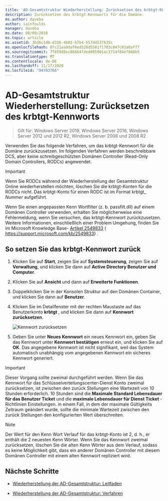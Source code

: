```yaml
---
title: 'AD-Gesamtstruktur Wiederherstellung: Zurücksetzen des krbtgt-Kennworts'
description: Zurücksetzen des krbtgt-Kennworts für die Domäne.
ms.author: daveba
author: iainfoulds
manager: daveba
ms.date: 08/09/2018
ms.topic: article
ms.assetid: 3bd6c1d0-d316-4b03-b7b4-557d4537635c
ms.openlocfilehash: 0fc21aa9daf6ed528d5501f1703c847c03a8aff7
ms.sourcegitcommit: 7f859d8ec86664fdedd05901ac3714f84e7868b5
ms.translationtype: MT
ms.contentlocale: de-DE
ms.lasthandoff: 11/17/2020
ms.locfileid: "94703766"
---
```

# <a name="ad-forest-recovery---resetting-the-krbtgt-password"></a>AD-Gesamtstruktur Wiederherstellung: Zurücksetzen des krbtgt-Kennworts

> Gilt für: Windows Server 2019, Windows Server 2016, Windows Server 2012 und 2012 R2, Windows Server 2008 und 2008 R2

Verwenden Sie das folgende Verfahren, um das krbtgt-Kennwort für die Domäne zurückzusetzen. Im folgenden Verfahren werden beschreibbare DCS, aber keine schreibgeschützten Domänen Controller (Read-Only Domain Controllers, RODCs) angewendet.

> [!IMPORTANT]
> Wenn Sie RODCs während der Wiederherstellung der Gesamtstruktur Online wiederherstellen möchten, löschen Sie die krbtgt-Konten für die RODCs nicht. Das krbtgt-Konto für einen RODC ist im Format krbtgt_ *Nummer* aufgeführt.
>
> Wenn Sie einen angepassten Kenn Wortfilter (z. b. passfilt.dll) auf einem Domänen Controller verwenden, erhalten Sie möglicherweise eine Fehlermeldung, wenn Sie versuchen, das krbtgt-Kennwort zurückzusetzen. Weitere Informationen, einschließlich einer Problem Umgehung, finden Sie im Microsoft Knowledge Base- [Artikel 2549833](https://support.microsoft.com/kb/2549833) ( https://support.microsoft.com/kb/2549833) .

## <a name="to-reset-the-krbtgt-password"></a>So setzen Sie das krbtgt-Kennwort zurück

1. Klicken Sie auf **Start**, zeigen Sie auf **Systemsteuerung**, zeigen Sie auf **Verwaltung**, und klicken Sie dann auf **Active Directory Benutzer und Computer**.

2. Klicken Sie auf **Ansicht** und dann auf **Erweiterte Funktionen**.

3. Doppelklicken Sie in der Konsolen Struktur auf den Domänen Container, und klicken Sie dann auf **Benutzer**.

4. Klicken Sie im Detailfenster mit der rechten Maustaste auf das Benutzerkonto **krbtgt** , und klicken Sie dann auf **Kennwort zurücksetzen**.

   ![Kennwort zurücksetzen](media/AD-Forest-Recovery-Resetting-the-krbtgt-password/resetpass1.png)

5. Geben Sie unter **Neues Kennwort** ein neues Kennwort ein, geben Sie das Kennwort unter **Kennwort bestätigen** erneut ein, und klicken Sie auf **OK**. Das angegebene Kennwort ist nicht signifikant, weil das System automatisch unabhängig vom angegebenen Kennwort ein sicheres Kennwort generiert.

> [!IMPORTANT]
> Dieser Vorgang sollte zweimal durchgeführt werden. Wenn Sie das Kennwort für das Schlüsselverteilungscenter-Dienst Konto zweimal zurücksetzen, ist zwischen den zurück Stellungen eine Wartezeit von 10 Stunden erforderlich. 10 Stunden sind die **Maximale Standard Lebensdauer für das Benutzer Ticket** und die **maximale Lebensdauer für Dienst Ticket** -Richtlinien Einstellungen. in einem Fall, in dem der maximale Gültigkeits Zeitraum geändert wurde, sollte die minimale Wartezeit zwischen den zurück Stellungen den konfigurierten Wert überschreiten.  

> [!NOTE]
> Der Wert für den Kenn Wort Verlauf für das krbtgt-Konto ist 2, d. h., er enthält die 2 neuesten Kenn Wörter. Wenn Sie das Kennwort zweimal zurücksetzen, löschen Sie die alten Kenn Wörter aus dem Verlauf, sodass es keine Möglichkeit gibt, dass ein anderer Domänen Controller mit diesem Domänen Controller mit einem alten Kennwort repliziert wird.

## <a name="next-steps"></a>Nächste Schritte

- [Wiederherstellung der AD-Gesamtstruktur: Leitfaden](AD-Forest-Recovery-Guide.md)

- [Wiederherstellung der AD-Gesamtstruktur: Verfahren](AD-Forest-Recovery-Procedures.md)
